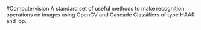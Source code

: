 #Computervision
A standard set of useful methods to make recognition operations on images using OpenCV and Cascade Classifiers of type HAAR and lbp.